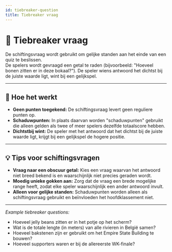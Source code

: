 ```yaml
---
id: tiebreaker-question
title: Tiebreaker vraag
---
```


# 🏁 Tiebreaker vraag

De schiftingsvraag wordt gebruikt om gelijke standen aan het einde van een quiz te beslissen.\
De spelers wordt gevraagd een getal te raden (bijvoorbeeld: "Hoeveel bonen zitten er in deze bokaal?"). De speler wiens antwoord het dichtst bij de juiste waarde ligt, wint bij een gelijkspel.

---

## 📝 Hoe het werkt

- **Geen punten toegekend:** De schiftingsvraag levert geen reguliere punten op.
- **Schaduwpunten:** In plaats daarvan worden "schaduwpunten" gebruikt die alleen gelden als twee of meer spelers dezelfde totaalscore hebben.
- **Dichtstbij wint:** De speler met het antwoord dat het dichtst bij de juiste waarde ligt, krijgt bij een gelijkspel de hogere positie.

---

## 💡 Tips voor schiftingsvragen

- **Vraag naar een obscuur getal:** Kies een vraag waarvan het antwoord niet breed bekend is en waarschijnlijk niet precies geraden wordt.
- **Moedig unieke gokken aan:** Zorg dat de vraag een brede mogelijke range heeft, zodat elke speler waarschijnlijk een ander antwoord invult.
- **Alleen voor gelijke standen:** Schaduwpunten worden alleen als schiftingsvraag gebruikt en beïnvloeden het hoofdklassement niet.

---

_Example tiebreaker questions:_

- Hoeveel jelly beans zitten er in het potje op het scherm?
- Wat is de totale lengte (in meters) van alle rivieren in België samen?
- Hoeveel bakstenen zijn er gebruikt om het Empire State Building te bouwen?
- Hoeveel supporters waren er bij de allereerste WK-finale?

